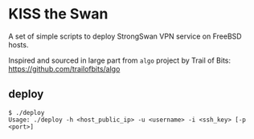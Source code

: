 KISS the Swan
=============

A set of simple scripts to deploy StrongSwan VPN service on FreeBSD hosts.

Inspired and sourced in large part from `algo` project by Trail of Bits: <https://github.com/trailofbits/algo>

deploy
------

```
$ ./deploy 
Usage: ./deploy -h <host_public_ip> -u <username> -i <ssh_key> [-p <port>]
```
